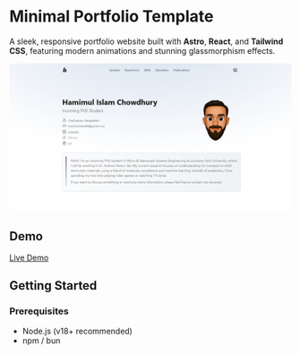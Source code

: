# Minimal Portfolio Template

A sleek, responsive portfolio website built with **Astro**, **React**, and **Tailwind CSS**, featuring modern animations and stunning glassmorphism effects.

[![Homepage](public/src.png)](https://Hamimulislam.github.io/demosite/)

##  Demo

 [Live Demo](https://hamimulislam.github.io/demosite)

##  Getting Started

### Prerequisites

- Node.js (v18+ recommended)
- npm / bun
